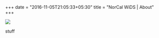+++
date = "2016-11-05T21:05:33+05:30"
title = "NorCal WiDS | About"
+++

![](/img/wids-logo.png)

stuff